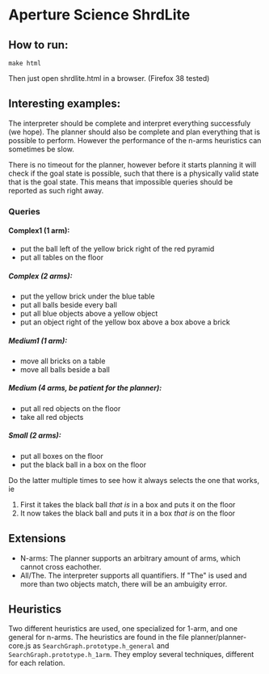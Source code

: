 # Aperture Science ShrdLite

## How to run:
```
make html
```
Then just open shrdlite.html in a browser. (Firefox 38 tested)

## Interesting examples:
The interpreter should be complete and interpret everything successfuly (we hope). The planner should also be complete and plan everything that is possible to perform. However the performance of the n-arms heuristics can sometimes be slow.

There is no timeout for the planner, however before it starts planning it will check if the goal state is possible, such that there is a physically valid state that is the goal state. This means that impossible queries should be reported as such right away. 

### Queries
#### Complex1 (1 arm):
 * put the ball left of the yellow brick right of the red pyramid
 * put all tables on the floor

##### Complex (2 arms):
 * put the yellow brick under the blue table
 * put all balls beside every ball
 * put all blue objects above a yellow object
 * put an object right of the yellow box above a box above a brick

##### Medium1 (1 arm):
 * move all bricks on a table
 * move all balls beside a ball

##### Medium (4 arms, be patient for the planner):
 * put all red objects on the floor
 * take all red objects

##### Small (2 arms):
 * put all boxes on the floor
 * put the black ball in a box on the floor
    
Do the latter multiple times to see how it always selects the one that works, ie
  1. First it takes the black ball *that is* in a box and puts it on the floor
  2. It now takes the black ball and puts it in a box *that is* on the floor


## Extensions
 * N-arms: The planner supports an arbitrary amount of arms, which cannot cross eachother.
 * All/The. The interpreter supports all quantifiers. If "The" is used and more than two objects match, there will be an ambuigity error.

## Heuristics
Two different heuristics are used, one specialized for 1-arm, and one general for n-arms. The heuristics are found in the file planner/planner-core.js as `SearchGraph.prototype.h_general` and `SearchGraph.prototype.h_1arm`. They employ several techniques, different for each relation.



